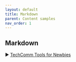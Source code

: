 ```yaml
---
layout: default
title: Markdown
parent: Content samples
nav_order: 1
---
```



## Markdown
:arrow_forward: [TechComm Tools for Newbies](danp04.github.io)






